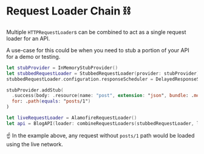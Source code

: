 #  Request Loader Chain ⛓️

Multiple `HTTPRequestLoader`s can be combined to act as a single request loader for an API.

A use-case for this could be when you need to stub a portion of your API for a demo or testing.

```swift
let stubProvider = InMemoryStubProvider()
let stubbedRequestLoader = StubbedRequestLoader(provider: stubProvider)
stubbedRequestLoader.configuration.responseScheduler = DelayedResponseScheduler(delay: 1.3)

stubProvider.addStub(
  .success(body: .resource(name: "post", extension: "json", bundle: .module)),
  for: .path(equals: "posts/1")
)

let liveRequestLoader = AlamofireRequestLoader()
let api = BlogAPI(loader: combineRequestLoaders(stubbedRequestLoader, liveRequestLoader))
```

☝️ In the example above, any request without `posts/1` path would be loaded using the live network.
